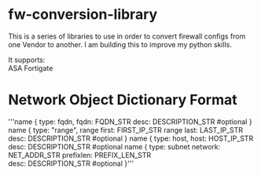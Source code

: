 # fw-conversion-library

This is a series of libraries to use in order to convert firewall configs from one Vendor to another. I am building this to improve my python skills.

It supports:  
ASA
Fortigate

# Network Object Dictionary Format

'''name {
  type: fqdn,
  fqdn: FQDN_STR
  desc: DESCRIPTION_STR #optional
}
name {
  type: "range",
  range first: FIRST_IP_STR
  range last: LAST_IP_STR
  desc: DESCRIPTION_STR #optional
}
name {
  type: host,
  host: HOST_IP_STR
  desc: DESCRIPTION_STR #optional
name {
  type: subnet
  network: NET_ADDR_STR
  prefixlen: PREFIX_LEN_STR  
  desc: DESCRIPTION_STR #optional
}'''
